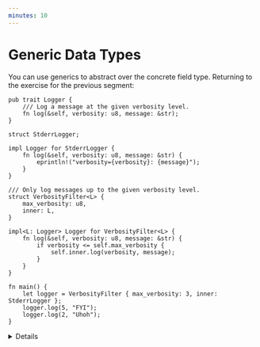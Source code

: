 ```yaml
---
minutes: 10
---
```


# Generic Data Types

You can use generics to abstract over the concrete field type. Returning to the
exercise for the previous segment:

```rust,editable
pub trait Logger {
    /// Log a message at the given verbosity level.
    fn log(&self, verbosity: u8, message: &str);
}

struct StderrLogger;

impl Logger for StderrLogger {
    fn log(&self, verbosity: u8, message: &str) {
        eprintln!("verbosity={verbosity}: {message}");
    }
}

/// Only log messages up to the given verbosity level.
struct VerbosityFilter<L> {
    max_verbosity: u8,
    inner: L,
}

impl<L: Logger> Logger for VerbosityFilter<L> {
    fn log(&self, verbosity: u8, message: &str) {
        if verbosity <= self.max_verbosity {
            self.inner.log(verbosity, message);
        }
    }
}

fn main() {
    let logger = VerbosityFilter { max_verbosity: 3, inner: StderrLogger };
    logger.log(5, "FYI");
    logger.log(2, "Uhoh");
}
```

<details>

- _Q:_ Why `L` is specified twice in `impl<L: Logger> .. VerbosityFilter<L>`?
  Isn't that redundant?
  - This is because it is a generic implementation section for generic type.
    They are independently generic.
  - It means these methods are defined for any `L`.
  - It is possible to write `impl VerbosityFilter<StderrLogger> { .. }`.
    - `VerbosityFilter` is still generic and you can use `VerbosityFilter<f64>`,
      but methods in this block will only be available for
      `Point<StderrLogger>`.

</details>
